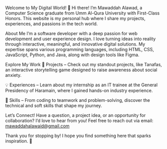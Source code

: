 Welcome to My Digital World! 🌟
Hi there! I’m Mawaddah Alawad, a Computer Science graduate from Umm Al-Qura University with First-Class Honors. This website is my personal hub where I share my projects, experiences, and passions in the tech world.

About Me
I’m a software developer with a deep passion for web development and user experience design. I love turning ideas into reality through interactive, meaningful, and innovative digital solutions. My expertise spans various programming languages, including HTML, CSS, JavaScript, Python, and Java, along with design tools like Figma.

Explore My Work
🚀 Projects – Check out my standout projects, like Tanafas, an interactive storytelling game designed to raise awareness about social anxiety.

💡 Experiences – Learn about my internship as an IT trainee at the General Presidency of Haramain, where I gained hands-on industry experience.

🔧 Skills – From coding to teamwork and problem-solving, discover the technical and soft skills that shape my journey.

Let’s Connect!
Have a question, a project idea, or an opportunity for collaboration? I’d love to hear from you! Feel free to reach out via email: mawaddahalawaid@gmail.com

Thank you for stopping by! I hope you find something here that sparks inspiration. 🚀
